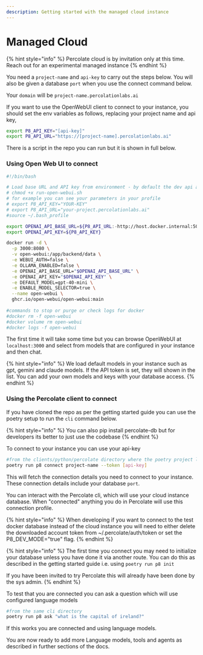 ```yaml
---
description: Getting started with the managed cloud instance
---
```


# Managed Cloud

{% hint style="info" %}
Percolate cloud is by invitation only at this time. Reach out for an experimental managed instance
{% endhint %}

You need a `project-name`  and `api-key` to carry out the steps below. You will also be given a database `port` when you use the connect command below.&#x20;

Your `domain` will be `project-name.percolationlabs.ai`&#x20;

If you want to use the OpenWebUI client to connect to your instance, you should set the env variables as follows, replacing your project name and api key,

```bash
export P8_API_KEY="[api-key]"
export P8_API_URL="https://[project-name].percolationlabs.ai"
```

There is a script in the repo you can run but it is shown in full below.

### Using Open Web UI to connect

```bash
#!/bin/bash

# Load base URL and API key from environment - by default the dev api at 5009 could be used if you want to test this in development
# chmod +x run-open-webui.sh
# for example you can see your parameters in your profile
# export P8_API_KEY="YOUR-KEY"
# export P8_API_URL="your-project.percolationlabs.ai"
#source ~/.bash_profile

export OPENAI_API_BASE_URL=${P8_API_URL:-http://host.docker.internal:5009}
export OPENAI_API_KEY=${P8_API_KEY}

docker run -d \
  -p 3000:8080 \
  -v open-webui:/app/backend/data \
  -e WEBUI_AUTH=false \
  -e OLLAMA_ENABLED=false \
  -e OPENAI_API_BASE_URL="$OPENAI_API_BASE_URL" \
  -e OPENAI_API_KEY="$OPENAI_API_KEY" \
  -e DEFAULT_MODEL=gpt-40-mini \
  -e ENABLE_MODEL_SELECTOR=true \
  --name open-webui \
  ghcr.io/open-webui/open-webui:main
  
#commands to stop or purge or check logs for docker
#docker rm -f open-webui
#docker volume rm open-webui
#docker logs -f open-webui
```

The first time it will take some time but you can browse OpenWebUI at `localhost:3000` and select from models that are configured in your instance and then chat.

{% hint style="info" %}
We load default models in your instance such as gpt, gemini and claude models. If the API token is set, they will shown in the list. You can add your own models and keys with your database access.
{% endhint %}

### Using the Percolate client to connect

If you have cloned the repo as per the getting started guide you can use the poetry setup to run the `cli` command below.

{% hint style="info" %}
You can also pip install percolate-db but for developers its better to just use the codebase
{% endhint %}

To connect to your instance you can use your api-key

```bash
#from the clients/python/percolate directory where the poetry project lives
poetry run p8 connect project-name --token [api-key]
```

This will fetch the connection details you need to connect to your instance. These connection details include your database `port`.

You can interact with the Percolate cli, which will use your cloud instance database. When "connected" anything you do in Percolate will use this connection profile.

{% hint style="info" %}
When developing if you want to connect to the test docker database instead of the cloud instance you will need to either delete the downloaded account token from \~/.percolate/auth/token or set the P8\_DEV\_MODE="true" flag.&#x20;
{% endhint %}

{% hint style="info" %}
The first time you connect you may need to initialize your database unless you have done it via another route. You can do this as described in the getting started guide i.e. using `poetry run p8 init`&#x20;

If you have been invited to try Percolate this will already have been done by the sys admin.
{% endhint %}

To test that you are connected you can ask a question which will use configured language models

```bash
#from the same cli directory
poetry run p8 ask "what is the capital of ireland?"
```

If this works you are connected and using language models.&#x20;

You are now ready to add more Language models, tools and agents as described in further sections of the docs.

